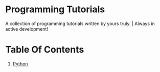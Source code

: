 # Programming Tutorials
A collection of programming tutorials written by yours truly. | Always in active development!

# Table Of Contents

1. [Python](https://github.com/M4cs/Programming-Tutorials/tree/master/Python)
